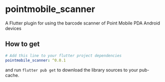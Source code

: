 # pointmobile_scanner

A Flutter plugin for using the barcode scanner of Point Mobile PDA Android devices

## How to get

```yaml
# Add this line to your flutter project dependencies
pointmobile_scanner: ^0.0.1
```
and run `flutter pub get` to download the library sources to your pub-cache.
